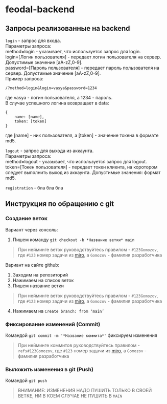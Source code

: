 # feodal-backend
## Запросы реализованные на backend
`login` - запрос для входа.  
Параметры запроса:  
    method=login - указывает, что используется запрос для login.  
    login=[Логин пользователя] - передает логин пользователя на сервер. Допустимые значение [aA-zZ,0-9].  
    password=[Пароль пользователя] - передает пароль пользователя на сервер. Допустимые значение [aA-zZ,0-9].  
    Пример запроса:  

    /?method=login&login=vasya&password=1234  

где vasya - логин пользователя, а 1234 - пароль.  
    В случае успешного логина возвращает в data:  

    {  
        name: [name],  
        token: [token]  
    }  
где [name] - ник пользователя, а [token] - значение токена в формате md5.  

`logout` - запрос для выхода из аккаунта.  
Параметры запроса:  
    method=logout - указывает, что используется запрос для logout.  
    token=[Токен пользователя] - передает токен клиента, на коротором следует выполнить выход из аккаунта. Допустимые значения: формат md5.  

`registration` - бла бла бла
## Инструкция по обращению с git
### Создание веток
Вариант через консоль: 
1. Пишем команду `git checkout -b *Название ветки* main`
> При нейминге веток руководствуйтесь правилом - `#123Gomozov`, где `#123` номер задачи из [miro](https://pages.github.com/), а `Gomozov` - фамилия разработчика

Вариант на сайте github: 
1. Заходим на репозиторий
2. Нажимаем на список веток
3. Пишем название ветки
> При нейминге веток руководствуйтесь правилом - `#123Gomozov`, где `#123` номер задачи из [miro](https://pages.github.com/), а `Gomozov` - фамилия разработчика
4. Нажимаем на `Create branch: from ‘main’`

### Фиксирование изменений (Commit)
Командой `git commit -m '*Название коммита*'` фиксируем изменения
> При нейминге коммитов руководствуйтесь правилом - `refs#123Gomozov`, где `#123` номер задачи из [miro](https://pages.github.com/), а `Gomozov` - фамилия разработчика

### Выложить изменения в git (Push)
Командой `git push`
> ВНИМАНИЕ: ИЗМЕНЕНИЯ НАДО ПУШИТЬ ТОЛЬКО В СВОЕЙ ВЕТКЕ, НИ В КОЕМ СЛУЧАЕ НЕ ПУШИТЬ В `MAIN`
